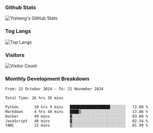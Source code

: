 ### Github Stats
![Yisheng's GitHub Stats](https://github-readme-stats-9qabuvhk1-gongyisheng.vercel.app/api?username=gongyisheng&count_private=true&show_icons=true)
### Tog Langs
![Top Langs](https://github-readme-stats-9qabuvhk1-gongyisheng.vercel.app/api/top-langs/?username=gongyisheng&layout=compact)
### Visitors
![Visitor Count](https://profile-counter.glitch.me/gongyisheng/count.svg)
### Monthly Development Breakdown
<!--START_SECTION:waka-->

```txt
From: 22 October 2024 - To: 21 November 2024

Total Time: 26 hrs 35 mins

Python       19 hrs 9 mins   ██████████████████░░░░░░░   72.08 %
Markdown     4 hrs 44 mins   ████▒░░░░░░░░░░░░░░░░░░░░   17.86 %
Docker       49 mins         ▓░░░░░░░░░░░░░░░░░░░░░░░░   03.09 %
JavaScript   40 mins         ▓░░░░░░░░░░░░░░░░░░░░░░░░   02.54 %
YAML         31 mins         ▒░░░░░░░░░░░░░░░░░░░░░░░░   01.99 %
```

<!--END_SECTION:waka-->
